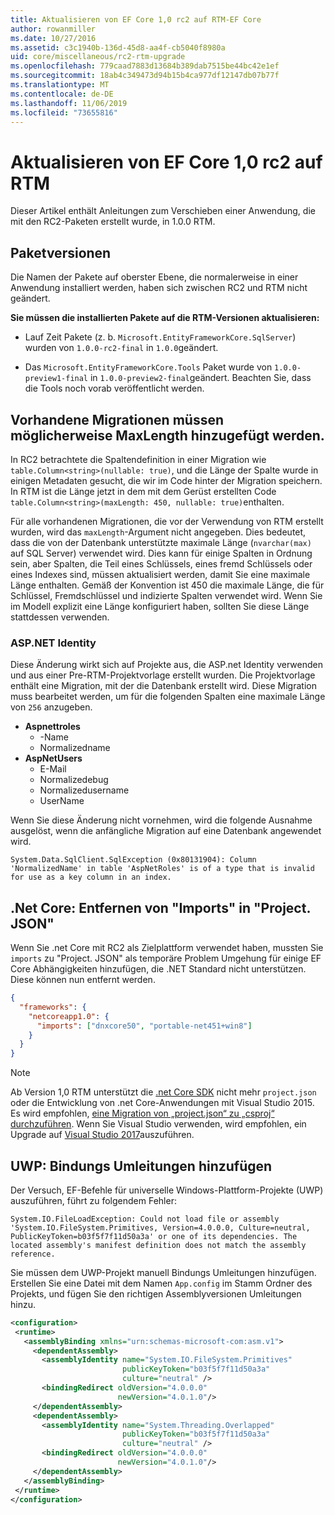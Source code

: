 ```yaml
---
title: Aktualisieren von EF Core 1,0 rc2 auf RTM-EF Core
author: rowanmiller
ms.date: 10/27/2016
ms.assetid: c3c1940b-136d-45d8-aa4f-cb5040f8980a
uid: core/miscellaneous/rc2-rtm-upgrade
ms.openlocfilehash: 779caad7883d13684b389dab7515be44bc42e1ef
ms.sourcegitcommit: 18ab4c349473d94b15b4ca977df12147db07b77f
ms.translationtype: MT
ms.contentlocale: de-DE
ms.lasthandoff: 11/06/2019
ms.locfileid: "73655816"
---
```

# <a name="upgrading-from-ef-core-10-rc2-to-rtm"></a>Aktualisieren von EF Core 1,0 rc2 auf RTM

Dieser Artikel enthält Anleitungen zum Verschieben einer Anwendung, die mit den RC2-Paketen erstellt wurde, in 1.0.0 RTM.

## <a name="package-versions"></a>Paketversionen

Die Namen der Pakete auf oberster Ebene, die normalerweise in einer Anwendung installiert werden, haben sich zwischen RC2 und RTM nicht geändert.

**Sie müssen die installierten Pakete auf die RTM-Versionen aktualisieren:**

* Lauf Zeit Pakete (z. b. `Microsoft.EntityFrameworkCore.SqlServer`) wurden von `1.0.0-rc2-final` in `1.0.0`geändert.

* Das `Microsoft.EntityFrameworkCore.Tools` Paket wurde von `1.0.0-preview1-final` in `1.0.0-preview2-final`geändert. Beachten Sie, dass die Tools noch vorab veröffentlicht werden.

## <a name="existing-migrations-may-need-maxlength-added"></a>Vorhandene Migrationen müssen möglicherweise MaxLength hinzugefügt werden.

In RC2 betrachtete die Spaltendefinition in einer Migration wie `table.Column<string>(nullable: true)`, und die Länge der Spalte wurde in einigen Metadaten gesucht, die wir im Code hinter der Migration speichern. In RTM ist die Länge jetzt in dem mit dem Gerüst erstellten Code `table.Column<string>(maxLength: 450, nullable: true)`enthalten.

Für alle vorhandenen Migrationen, die vor der Verwendung von RTM erstellt wurden, wird das `maxLength`-Argument nicht angegeben. Dies bedeutet, dass die von der Datenbank unterstützte maximale Länge (`nvarchar(max)` auf SQL Server) verwendet wird. Dies kann für einige Spalten in Ordnung sein, aber Spalten, die Teil eines Schlüssels, eines fremd Schlüssels oder eines Indexes sind, müssen aktualisiert werden, damit Sie eine maximale Länge enthalten. Gemäß der Konvention ist 450 die maximale Länge, die für Schlüssel, Fremdschlüssel und indizierte Spalten verwendet wird. Wenn Sie im Modell explizit eine Länge konfiguriert haben, sollten Sie diese Länge stattdessen verwenden.

### <a name="aspnet-identity"></a>ASP.NET Identity

Diese Änderung wirkt sich auf Projekte aus, die ASP.net Identity verwenden und aus einer Pre-RTM-Projektvorlage erstellt wurden. Die Projektvorlage enthält eine Migration, mit der die Datenbank erstellt wird. Diese Migration muss bearbeitet werden, um für die folgenden Spalten eine maximale Länge von `256` anzugeben.

* **Aspnettroles**
  * -Name
  * Normalizedname
* **AspNetUsers**
  * E-Mail
  * Normalizedebug
  * Normalizedusername
  * UserName

Wenn Sie diese Änderung nicht vornehmen, wird die folgende Ausnahme ausgelöst, wenn die anfängliche Migration auf eine Datenbank angewendet wird.

``` Console
System.Data.SqlClient.SqlException (0x80131904): Column 'NormalizedName' in table 'AspNetRoles' is of a type that is invalid for use as a key column in an index.
```

## <a name="net-core-remove-imports-in-projectjson"></a>.Net Core: Entfernen von "Imports" in "Project. JSON"

Wenn Sie .net Core mit RC2 als Zielplattform verwendet haben, mussten Sie `imports` zu "Project. JSON" als temporäre Problem Umgehung für einige EF Core Abhängigkeiten hinzufügen, die .NET Standard nicht unterstützen. Diese können nun entfernt werden.

``` json
{
  "frameworks": {
    "netcoreapp1.0": {
      "imports": ["dnxcore50", "portable-net451+win8"]
    }
  }
}
```

> [!NOTE]  
> Ab Version 1,0 RTM unterstützt die [.net Core SDK](https://www.microsoft.com/net/download/core) nicht mehr `project.json` oder die Entwicklung von .net Core-Anwendungen mit Visual Studio 2015. Es wird empfohlen, [eine Migration von „project.json“ zu „csproj“ durchzuführen](https://docs.microsoft.com/dotnet/articles/core/migration/). Wenn Sie Visual Studio verwenden, wird empfohlen, ein Upgrade auf [Visual Studio 2017](https://www.visualstudio.com/downloads/)auszuführen.

## <a name="uwp-add-binding-redirects"></a>UWP: Bindungs Umleitungen hinzufügen

Der Versuch, EF-Befehle für universelle Windows-Plattform-Projekte (UWP) auszuführen, führt zu folgendem Fehler:

```output
System.IO.FileLoadException: Could not load file or assembly 'System.IO.FileSystem.Primitives, Version=4.0.0.0, Culture=neutral, PublicKeyToken=b03f5f7f11d50a3a' or one of its dependencies. The located assembly's manifest definition does not match the assembly reference.
```

Sie müssen dem UWP-Projekt manuell Bindungs Umleitungen hinzufügen. Erstellen Sie eine Datei mit dem Namen `App.config` im Stamm Ordner des Projekts, und fügen Sie den richtigen Assemblyversionen Umleitungen hinzu.

```xml
<configuration>
 <runtime>
   <assemblyBinding xmlns="urn:schemas-microsoft-com:asm.v1">
     <dependentAssembly>
       <assemblyIdentity name="System.IO.FileSystem.Primitives"
                         publicKeyToken="b03f5f7f11d50a3a"
                         culture="neutral" />
       <bindingRedirect oldVersion="4.0.0.0"
                        newVersion="4.0.1.0"/>
     </dependentAssembly>
     <dependentAssembly>
       <assemblyIdentity name="System.Threading.Overlapped"
                         publicKeyToken="b03f5f7f11d50a3a"
                         culture="neutral" />
       <bindingRedirect oldVersion="4.0.0.0"
                        newVersion="4.0.1.0"/>
     </dependentAssembly>
   </assemblyBinding>
 </runtime>
</configuration>
```
